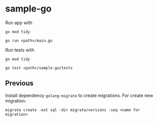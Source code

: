 # sample-go

Run app with

`go mod tidy`

`go run <path>/main.go`

Run tests with

`go mod tidy`

`go test <path>/sample-go/tests`

## Previous
Install dependency `golang-migrate` to create migrations. 
For create new migration:

`migrate create -ext sql -dir migrate/versions -seq <name for migration>`
